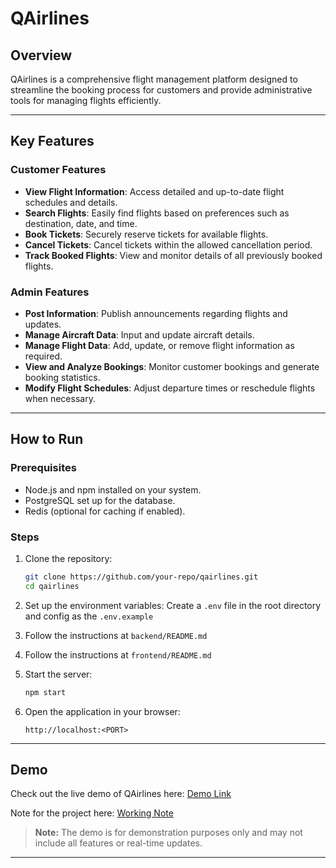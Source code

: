 
# QAirlines

## Overview

QAirlines is a comprehensive flight management platform designed to streamline the booking process for customers and provide administrative tools for managing flights efficiently.

---

## Key Features

### Customer Features
- **View Flight Information**: Access detailed and up-to-date flight schedules and details.  
- **Search Flights**: Easily find flights based on preferences such as destination, date, and time.  
- **Book Tickets**: Securely reserve tickets for available flights.  
- **Cancel Tickets**: Cancel tickets within the allowed cancellation period.  
- **Track Booked Flights**: View and monitor details of all previously booked flights.  

### Admin Features
- **Post Information**: Publish announcements regarding flights and updates.  
- **Manage Aircraft Data**: Input and update aircraft details.  
- **Manage Flight Data**: Add, update, or remove flight information as required.  
- **View and Analyze Bookings**: Monitor customer bookings and generate booking statistics.  
- **Modify Flight Schedules**: Adjust departure times or reschedule flights when necessary.  

---

## How to Run

### Prerequisites
- Node.js and npm installed on your system.  
- PostgreSQL set up for the database.  
- Redis (optional for caching if enabled).  

### Steps
1. Clone the repository:
   ```bash
   git clone https://github.com/your-repo/qairlines.git
   cd qairlines
   ```
2. Set up the environment variables:
   Create a `.env` file in the root directory and config as the `.env.example`

3. Follow the instructions at `backend/README.md`

4. Follow the instructions at `frontend/README.md`

5. Start the server:
   ```bash
   npm start
   ```
6. Open the application in your browser:
   ```
   http://localhost:<PORT>
   ```

---

## Demo

Check out the live demo of QAirlines here: [Demo Link](https://qairlines.vercel.app/)  

Note for the project here: [Working Note](https://boiling-rodent-bb9.notion.site/QAirline-project-12e2b2b5f06d8028ac9bf117dd4aec11?pvs=4)

> **Note:** The demo is for demonstration purposes only and may not include all features or real-time updates.

---  

